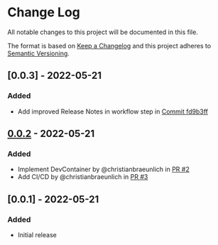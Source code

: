 # Change Log

All notable changes to this project will be documented in this file.

The format is based on [Keep a Changelog](http://keepachangelog.com/) and this project adheres to [Semantic Versioning](http://semver.org/).

## [0.0.3] - 2022-05-21

### Added

- Add improved Release Notes in workflow step in [Commit fd9b3ff](https://github.com/christianbraeunlich/chewbacca/commit/fd9b3ff9ebb8cf846f092a46244ec4b51191e853)

## [0.0.2] - 2022-05-21

### Added

- Implement DevContainer by @christianbraeunlich in [PR #2](https://github.com/christianbraeunlich/chewbacca/pull/2)
- Add CI/CD by @christianbraeunlich in [PR #3](https://github.com/christianbraeunlich/chewbacca/pull/3)

## [0.0.1] - 2022-05-21

### Added

- Initial release

[0.0.2]: https://github.com/christianbraeunlich/chewbacca/compare/v0.0.1...v0.0.2